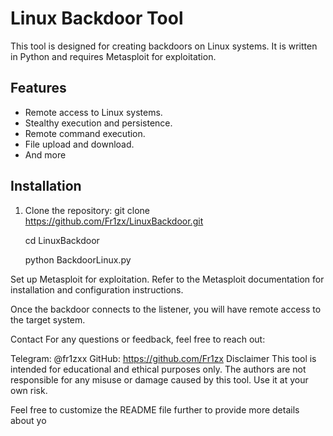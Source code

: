 # Linux Backdoor Tool

This tool is designed for creating backdoors on Linux systems. It is written in Python and requires Metasploit for exploitation.

## Features

- Remote access to Linux systems.
- Stealthy execution and persistence.
- Remote command execution.
- File upload and download.
- And more

## Installation

1. Clone the repository:
   git clone https://github.com/Fr1zx/LinuxBackdoor.git
   
   cd LinuxBackdoor 
   
   python BackdoorLinux.py
   
Set up Metasploit for exploitation. Refer to the Metasploit documentation for installation and configuration instructions.

Once the backdoor connects to the listener, you will have remote access to the target system.

Contact
For any questions or feedback, feel free to reach out:

Telegram: @fr1zxx
GitHub: https://github.com/Fr1zx
Disclaimer
This tool is intended for educational and ethical purposes only. The authors are not responsible for any misuse or damage caused by this tool. Use it at your own risk.

Feel free to customize the README file further to provide more details about yo
